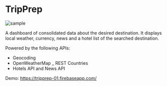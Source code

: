 # TripPrep
![sample](https://user-images.githubusercontent.com/66443848/111853780-c8f69b00-88f2-11eb-8db4-765d305dd10f.jpg)

A dashboard of consolidated data about the desired destination. It displays local weather, currency, news and a hotel list of the searched destination. 

Powered by the following APIs:
- Geocoding
- OpenWeatherMap
_ REST Countries
- Hotels API and News API

Demo: https://tripprep-01.firebaseapp.com/
